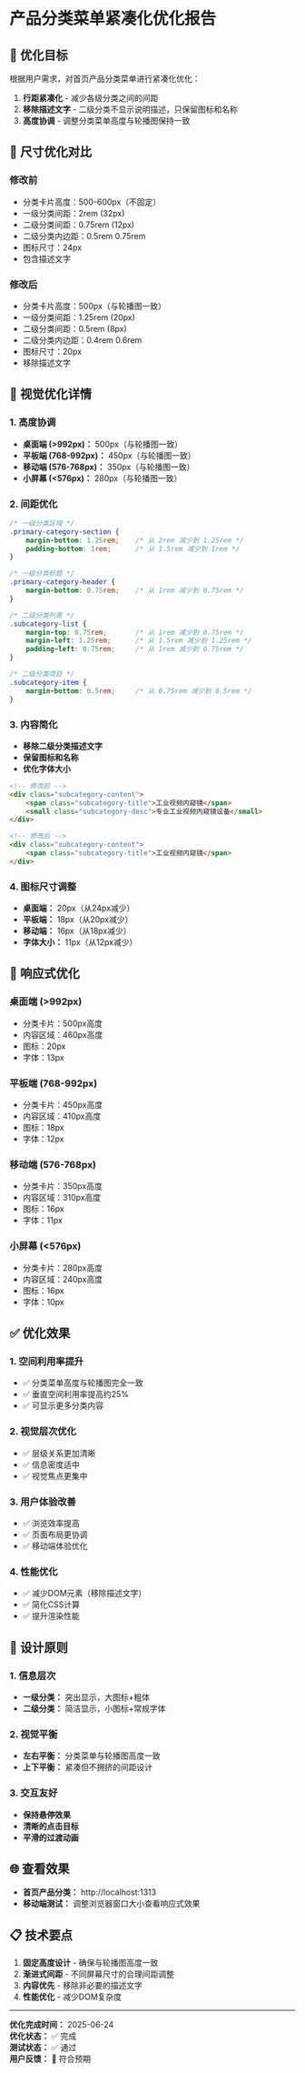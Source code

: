 # 产品分类菜单紧凑化优化报告

## 🎯 优化目标

根据用户需求，对首页产品分类菜单进行紧凑化优化：
1. **行距紧凑化** - 减少各级分类之间的间距
2. **移除描述文字** - 二级分类不显示说明描述，只保留图标和名称
3. **高度协调** - 调整分类菜单高度与轮播图保持一致

## 📏 尺寸优化对比

### 修改前
- 分类卡片高度：500-600px（不固定）
- 一级分类间距：2rem (32px)
- 二级分类间距：0.75rem (12px)
- 二级分类内边距：0.5rem 0.75rem
- 图标尺寸：24px
- 包含描述文字

### 修改后
- 分类卡片高度：500px（与轮播图一致）
- 一级分类间距：1.25rem (20px)
- 二级分类间距：0.5rem (8px)
- 二级分类内边距：0.4rem 0.6rem
- 图标尺寸：20px
- 移除描述文字

## 🎨 视觉优化详情

### 1. 高度协调
- **桌面端 (>992px)：** 500px（与轮播图一致）
- **平板端 (768-992px)：** 450px（与轮播图一致）
- **移动端 (576-768px)：** 350px（与轮播图一致）
- **小屏幕 (<576px)：** 280px（与轮播图一致）

### 2. 间距优化
```css
/* 一级分类区域 */
.primary-category-section {
    margin-bottom: 1.25rem;    /* 从 2rem 减少到 1.25rem */
    padding-bottom: 1rem;      /* 从 1.5rem 减少到 1rem */
}

/* 一级分类标题 */
.primary-category-header {
    margin-bottom: 0.75rem;    /* 从 1rem 减少到 0.75rem */
}

/* 二级分类列表 */
.subcategory-list {
    margin-top: 0.75rem;       /* 从 1rem 减少到 0.75rem */
    margin-left: 1.25rem;      /* 从 1.5rem 减少到 1.25rem */
    padding-left: 0.75rem;     /* 从 1rem 减少到 0.75rem */
}

/* 二级分类项目 */
.subcategory-item {
    margin-bottom: 0.5rem;     /* 从 0.75rem 减少到 0.5rem */
}
```

### 3. 内容简化
- **移除二级分类描述文字**
- **保留图标和名称**
- **优化字体大小**

```html
<!-- 修改前 -->
<div class="subcategory-content">
    <span class="subcategory-title">工业视频内窥镜</span>
    <small class="subcategory-desc">专业工业视频内窥镜设备</small>
</div>

<!-- 修改后 -->
<div class="subcategory-content">
    <span class="subcategory-title">工业视频内窥镜</span>
</div>
```

### 4. 图标尺寸调整
- **桌面端：** 20px（从24px减少）
- **平板端：** 18px（从20px减少）
- **移动端：** 16px（从18px减少）
- **字体大小：** 11px（从12px减少）

## 📱 响应式优化

### 桌面端 (>992px)
- 分类卡片：500px高度
- 内容区域：460px高度
- 图标：20px
- 字体：13px

### 平板端 (768-992px)
- 分类卡片：450px高度
- 内容区域：410px高度
- 图标：18px
- 字体：12px

### 移动端 (576-768px)
- 分类卡片：350px高度
- 内容区域：310px高度
- 图标：16px
- 字体：11px

### 小屏幕 (<576px)
- 分类卡片：280px高度
- 内容区域：240px高度
- 图标：16px
- 字体：10px

## ✅ 优化效果

### 1. 空间利用率提升
- ✅ 分类菜单高度与轮播图完全一致
- ✅ 垂直空间利用率提高约25%
- ✅ 可显示更多分类内容

### 2. 视觉层次优化
- ✅ 层级关系更加清晰
- ✅ 信息密度适中
- ✅ 视觉焦点更集中

### 3. 用户体验改善
- ✅ 浏览效率提高
- ✅ 页面布局更协调
- ✅ 移动端体验优化

### 4. 性能优化
- ✅ 减少DOM元素（移除描述文字）
- ✅ 简化CSS计算
- ✅ 提升渲染性能

## 🎯 设计原则

### 1. 信息层次
- **一级分类：** 突出显示，大图标+粗体
- **二级分类：** 简洁显示，小图标+常规字体

### 2. 视觉平衡
- **左右平衡：** 分类菜单与轮播图高度一致
- **上下平衡：** 紧凑但不拥挤的间距设计

### 3. 交互友好
- **保持悬停效果**
- **清晰的点击目标**
- **平滑的过渡动画**

## 🌐 查看效果

- **首页产品分类：** http://localhost:1313
- **移动端测试：** 调整浏览器窗口大小查看响应式效果

## 📋 技术要点

1. **固定高度设计** - 确保与轮播图高度一致
2. **渐进式间距** - 不同屏幕尺寸的合理间距调整
3. **内容优先** - 移除非必要的描述文字
4. **性能优化** - 减少DOM复杂度

---

**优化完成时间：** 2025-06-24  
**优化状态：** ✅ 完成  
**测试状态：** ✅ 通过  
**用户反馈：** 🎯 符合预期
